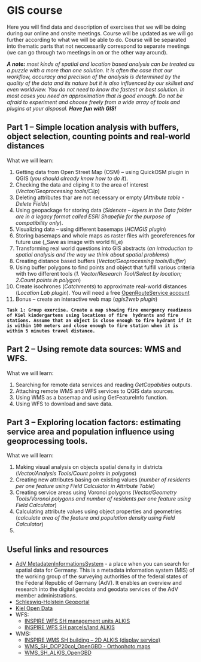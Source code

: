 # GIS course
Here you will find data and description of exercises that we will be doing during our online and onsite meetings. Course will be updated as we will go further according to what we will be able to do. Course will be separated into thematic parts that not neccessarily correspond to separate meetings (we can go through two meetings in on or the other way around).

***A note:** most kinds of spatial and location based analysis can be treated as a puzzle with a more than one solution. It is often the case that our workflow, accuracy and precision of the analysis is determined by the quality of the data and its nature but it is also influenced by our skillset and even worldview. You do not need to know the fastest or best solution. In most cases you need an approximation that is good enough. Do not be afraid to experiment and choose freely from a wide array of tools and plugins at your disposal. **Have fun with GIS!***

## Part 1 – Simple location analysis with buffers, object selection, counting points and real-world distances
What we will learn:
1. Getting data from Open Street Map (OSM) – using QuickOSM plugin in QGIS (_you should already know how to do it_).
2. Checking the data and cliping it to the area of interest (_Vector/Geoprocessing tools/Clip_)
3. Deleting attributes thar are not necessary or empty (_Attribute table - Delete Fields_)
4. Using geopackage for storing data (_Sidenote – layers in the Data folder are in a legacy format called ESRI Shapefile for the purpose of compatibility only_). 
5. Visualizing data – using different basemaps (_HCMGIS plugin_)
6. Storing basemaps and whole maps as raster files with georeferences for future use (_Save as image with world fil_e)
7. Transforming real world questions into GIS abstracts (_an introduction to spatial analysis and the way we think about spatial problems_)
8. Creating distance based buffers (_Vector/Geoprocessing tools/Buffer_)
9. Using buffer polygons to find points and object that fulfill various criteria with two different tools (_1. Vector/Research Tool/Select by location; 2.Count points in polygon_)
10. Create isochrones (_Catchments_) to approximate real-world distances (_Location Lab plugin_). You will need a free [OpenRouteService account](https://openrouteservice.org/)
11. Bonus – create an interactive web map (_qgis2web plugin_)

**```Task 1: Group exercise. Create a map showing fire emergency readiness of Kiel kindergartens using locations of fire  hydrants and fire stations. Assume that an object is close enough to fire hydrant if it is within 100 meters and close enough to fire station when it is within 5 minutes travel distance.```**

## Part 2 – Using remote data sources: WMS and WFS.
What we will learn:
1. Searching for remote data services and reading _GetCapabities_ outputs.
2. Attaching remote WMS and WFS services to QGIS data sources.
3. Using WMS as a basemap and using GetFeatureInfo function.
4. Using WFS to download and save data.

## Part 3 – Exploring location factors: estimating service area and population influence using geoprocessing tools. 
What we will learn:
1. Making visual analysis on objects spatial density in districts (_Vector/Analysis Tools/Count points in polygons_)
2. Creating new attributes basing on existing values (_number of residents per one feature using Field Calculator in Attribute Table_) 
3. Creating service areas using Voronoi polygons (_Vector/Geometry Tools/Voronoi polygons and number of residents per one feature using Field Calculator_)
4. Calculating attribute values using object properties and geometries (_calculate area of the feature and population density using Field Calculator_)
5. 


## Useful links and resources

* [AdV MetadatenInformationsSystem](https://advmis.geodatenzentrum.de/startseite) - a place when you can search for spatial data for Germany. This is a metadata information system (MIS) of the working group of the surveying authorities of the federal states of the Federal Republic of Germany (AdV). It enables an overview and research into the digital geodata and geodata services of the AdV member administrations.
* [Schleswig-Holstein Geoportal](https://www.gdi-sh.de/gdish/DE/Geoportal/geoportal_node.html)
* [Kiel Open Data](https://www.kiel.de/de/kiel_zukunft/statistik_kieler_zahlen/open_data/index.php)
* WFS:
  * [INSPIRE WFS SH management units ALKIS](https://advmis.geodatenzentrum.de/trefferanzeige?docuuid=8626da70-c59c-4139-abbe-0b638f9713ad)
  * [INSPIRE WFS SH parcels/land ALKIS](https://advmis.geodatenzentrum.de/trefferanzeige?docuuid=defbc2f3-52f0-4b0e-a196-908d678086b3)
* WMS:
  * [INSPIRE WMS SH building – 2D ALKIS (display service)](https://advmis.geodatenzentrum.de/trefferanzeige?docuuid=775c9ae4-13e4-49a2-a86b-97bb9b3d4b5a)
  * [WMS_SH_DOP20col_OpenGBD - Orthophoto maps](https://advmis.geodatenzentrum.de/trefferanzeige?docuuid=2e38287e-5ccc-4562-a279-ae45060a5585)
  * [WMS_SH_ALKIS_OpenGBD](https://advmis.geodatenzentrum.de/trefferanzeige?docuuid=560b0d3d-008a-4ded-ae7b-97880c7eefd8)
